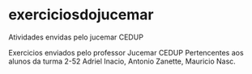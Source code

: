 # exerciciosdojucemar
Atividades envidas pelo jucemar CEDUP

Exercicios enviados pelo professor Jucemar CEDUP
Pertencentes aos alunos da turma 2-52 Adriel Inacio, Antonio Zanette, Mauricio Nasc.
